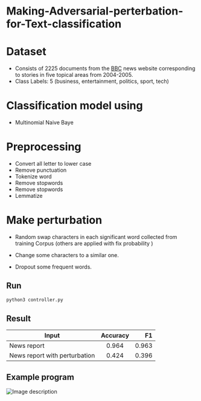 # Making-Adversarial-perterbation-for-Text-classification
# Dataset

* Consists of 2225 documents from the [BBC](http://mlg.ucd.ie/datasets/bbc.html) news website corresponding to stories in five topical areas from 2004-2005.
* Class Labels: 5 (business, entertainment, politics, sport, tech)

# Classification model using

* Multinomial Naive Baye

# Preprocessing

* Convert all letter to lower case
* Remove punctuation
* Tokenize word
* Remove stopwords
* Remove stopwords
* Lemmatize

# Make perturbation

* Random swap characters in each significant word collected from training Corpus (others are applied with fix probability )

* Change some characters to a similar one.

* Dropout some frequent words.

## Run



```bash
python3 controller.py
```

## Result

| Input        | Accuracy      | F1   |
| ------------- |:-------------:| -----: |
| News report     |  0.964 |0.963
| News report with perturbation |0.424 |0.396


## Example program

![Image description](https://github.com/hiphop2311/Making-Adversarial-perturbation-for-Text-classification/blob/master/example.png)
